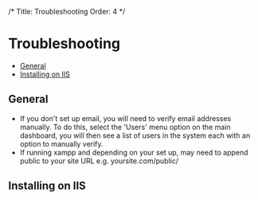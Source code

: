 /*
Title: Troubleshooting
Order: 4
*/

Troubleshooting
===============

- [General](#general)
- [Installing on IIS](#iis)

## General

* If you don't set up email, you will need to verify email addresses manually. To do this, select the 'Users' menu option on the main dashboard, you will then see a list of users in the system each with an option to manually verify.
* If running xampp and depending on your set up, may need to append public to your site URL e.g. yoursite.com/public/

## Installing on IIS